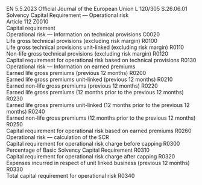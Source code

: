 EN  5.5.2023 Official Journal of the European Union L 120/305
 S.26.06.01  
Solvency Capital Requirement — Operational risk  
Article 112  Z0010  
Capital 
requirement  
Operational risk — Information on technical provisions  C0020  
Life gross technical provisions (excluding risk margin)  R0100  
Life gross technical provisions unit-linked (excluding risk margin)  R0110  
Non-life gross technical provisions (excluding risk margin)  R0120  
Capital requirement for operational risk based on technical provisions  R0130  
Operational risk — Information on earned premiums  
Earned life gross premiums (previous 12 months)  R0200  
Earned life gross premiums unit-linked (previous 12 months)  R0210  
Earned non-life gross premiums (previous 12 months)  R0220  
Earned life gross premiums (12 months prior to the previous 12 months)  R0230  
Earned life gross premiums unit-linked (12 months prior to the previous 12 months)  R0240  
Earned non-life gross premiums (12 months prior to the previous 12 months)  R0250  
Capital requirement for operational risk based on earned premiums  R0260  
Operational risk — calculation of the SCR  
Capital requirement for operational risk charge before capping  R0300  
Percentage of Basic Solvency Capital Requirement  R0310  
Capital requirement for operational risk charge after capping  R0320  
Expenses incurred in respect of unit linked business (previous 12 months)  R0330  
Total capital requirement for operational risk  R0340